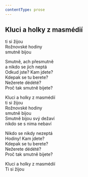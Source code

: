 ```yaml
---
contentType: prose
---
```


## Kluci a holky z masmédií

ti si žijou  
Rožnovské hodiny  
smutně bijou

Smutně, ach přesmutně  
a nikdo se jich neptá  
Odkud jste? Kam jdete?  
Kdepak se tu berete?  
Nežerete dédété?  
Proč tak smutně bijete?

Kluci a holky z masmédií  
ti si žijou  
Rožnovské hodiny  
smutně bijou  
Smutně bijou svý dežaví  
nikdo se s nima nebaví

Nikdo se nikdy nezeptá  
Hodiny! Kam jdete?  
Kdepak se tu berete?  
Nežerete dédété?  
Proč tak smutně bijete?

Kluci a holky z masmédií  
Ti si žijou
